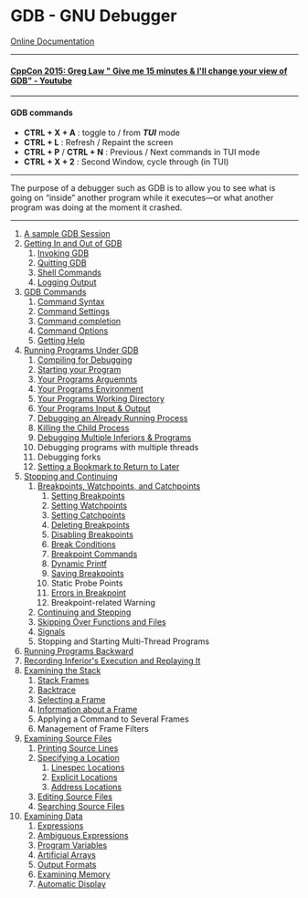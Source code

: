 # GDB - GNU Debugger

[Online Documentation](http://sourceware.org/gdb/current/onlinedocs/gdb/)

----

#### [CppCon 2015: Greg Law " Give me 15 minutes & I'll change your view of GDB" - Youtube](https://www.youtube.com/watch?v=PorfLSr3DDI)

----

#### GDB commands

 - **CTRL + X + A** : toggle to / from **_TUI_** mode
 - **CTRL + L** : Refresh / Repaint the screen
 - **CTRL + P** / **CTRL + N** : Previous / Next commands in TUI mode
 - **CTRL + X + 2** : Second Window, cycle through (in TUI)

----

The purpose of a debugger such as GDB is to allow you to see what is going on “inside” another program while it executes—or what another program was doing at the moment it crashed.

----

<ol type="1">
    <li><a href="./1_A_Sample_GDB_Session.md">A sample GDB Session</a></li>
    <li>
        <a href="./2_Getting_In_and_Out_of_GDB.md">Getting In and Out of GDB</a>
        <ol type="1">
            <li><a href="./2_1_Invoking_GDB.md">Invoking GDB</a></li>
            <li><a href="./2_2_Quitting_GDB.md">Quitting GDB</a></li>
            <li><a href="./2_3_Shell_Commands.md">Shell Commands</a></li>
            <li><a href="./2_4_Logging_Output.md">Logging Output</a></li>
        </ol>
    </li>
    <li>
        <a href="./3_GDB_Commands.md">GDB Commands</a>
        <ol type="1">
            <li><a href="./3_1_Command_Syntax.md">Command Syntax</a></li>
            <li><a href="./3_2_Command_Settings.md">Command Settings</a></li>
            <li><a href="./3_3_Command_Completion.md">Command completion</a></li>
            <li><a href="./3_4_Command_Options.md">Command Options</a></li>
            <li><a href="./3_5_Getting_Help.md">Getting Help</a></li>
        </ol>
    </li>
    <li>
        <a href="./4_Running_Programs_Under_GDB.md">Running Programs Under GDB</a>
        <ol type="1">
            <li><a href="./4_1_Compiling_for_Debugging.md">Compiling for Debugging</a></li>
            <li><a href="./4_2_Starting_Your_Program.md">Starting your Program</a></li>
            <li><a href="./4_3_Your_Programs_Arguments.md">Your Programs Arguemnts</a></li>
            <li><a href="./4_4_Your_Programs_Environment.md">Your Programs Environment</a></li>
            <li><a href="./4_5_Your_Programs_Working_Directory.md">Your Programs Working Directory</a></li>
            <li><a href="./4_6_Your_Programs_Input_And_Output.md">Your Programs Input & Output</a></li>
            <li><a href="./4_7_Debugging_an_Already_Running_Process.md">Debugging an Already Running Process</a></li>
            <li><a href="./4_8_Killing_the_Child_Process.md">Killing the Child Process</a></li>
            <li><a href="./4_9_Debugging_Multiple_Inferiors_and_Programs.md">Debugging Multiple Inferiors & Programs</a></li>
            <li>Debugging programs with multiple threads</li>
            <li>Debugging forks</li>
            <li><a href="./4_12_Setting_a_Bookmark_to_Return_to_Later.md">Setting a Bookmark to Return to Later</a></li>
        </ol>
    </li>
    <li>
        <a href="./5_Stopping_and_Continuing.md">Stopping and Continuing</a>
        <ol type="1">
            <li>
                <a href="./5_1_Breakpoints_Watchpoints_Catchpoints.md">Breakpoints, Watchpoints, and Catchpoints</a>
                <ol type="1">
                    <li><a href="./5_1_1_Setting_Breakpoints.md">Setting Breakpoints</a></li>
                    <li><a href="./5_1_2_Setting_Watchpoints.md">Setting Watchpoints</a></li>
                    <li><a href="./5_1_3_Setting_Catchpoints.md">Setting Catchpoints</a></li>
                    <li><a href="./5_1_4_Deleting_Breakpoints.md">Deleting Breakpoints</a></li>
                    <li><a href="./5_1_5_Disabling_Breakpoints.md">Disabling Breakpoints</a></li>
                    <li><a href="./5_1_6_Break_Conditions.md">Break Conditions</a></li>
                    <li><a href="./5_1_7_Breakpoint_Commands.md">Breakpoint Commands</a></li>
                    <li><a href="./5_1_8_Dynamic_Printf.md">Dynamic Printf</a></li>
                    <li><a href="./5_1_9_Saving_Breakpoints.md">Saving Breakpoints</a></li>
                    <li>Static Probe Points</li>
                    <li><a href="./5_1_11_Breakpoint_Errors.md">Errors in Breakpoint</a></li>
                    <li>Breakpoint-related Warning</li>
                </ol>
            </li>
            <li><a href="./5_2_Continuing_and_Stepping.md">Continuing and Stepping</a></li>
            <li><a href="./5_3_Skipping_Over_Functions_and_Files.md">Skipping Over Functions and Files</a></li>
            <li><a href="./5_4_Signals.md">Signals</a></li>
            <li>Stopping and Starting Multi-Thread Programs</li>
        </ol>
    </li>
    <li><a href="./6_Running_Programs_Backward.md">Running Programs Backward</a></li>
    <li><a href="./7_Recording_Inferiors_Execution_and_Replaying_it.md">Recording Inferior's Execution and Replaying It</a></li>
    <li>
        <a href="./8_Examining_the_Stack.md">Examining the Stack</a>
        <ol type="1">
            <li><a href="./8_1_Stack_Frames.md">Stack Frames</a></li>
            <li><a href="./8_2_Backtrace.md">Backtrace</a></li>
            <li><a href="./8_3_Selecting_a_Frame.md">Selecting a Frame</a></li>
            <li><a href="./8_4_Information_About_a_Frame.md">Information about a Frame</a></li>
            <li>Applying a Command to Several Frames</li>
            <li>Management of Frame Filters</li>
        </ol>
    </li>
    <li>
        <a href="./9_Examining_Source_Files.md">Examining Source Files</a>
        <ol type="1">
            <li><a href="./9_1_Printing_Source_Lines.md">Printing Source Lines</a></li>
            <li>
                <a href="./9_2_Specifying_a_Location.md">Specifying a Location</a>
                <ol type="1">
                    <li><a href="./9_2_1_Linespec_Locations.md">Linespec Locations</a></li>
                    <li><a href="./9_2_2_Explicit_Locations.md">Explicit Locations</a></li>
                    <li><a href="./9_2_3_Address_Locations.md">Address Locations</a></li>
                </ol>
            </li>
            <li><a href="./9_3_Editing_Source_Files.md">Editing Source Files</a></li>
            <li><a href="./9_4_Searching_Source_Files.md">Searching Source Files</a></li>
        </ol>
    </li>
    <li>
        <a href="./10_Examining_Data.md">Examining Data</a>
        <ol type="1">
            <li><a href="./10_1_Expressions.md">Expressions</a></li>
            <li><a href="./10_2_Ambiguous_Expressions.md">Ambiguous Expressions</a></li>
            <li><a href="./10_3_Program_Variables.md">Program Variables</a></li>
            <li><a href="./10_4_Artificial_Arrays.md">Artificial Arrays</a></li>
            <li><a href="./10_5_Output_Formats.md">Output Formats</a></li>
            <li><a href="./10_6_Examining_Memory.md">Examining Memory</a></li>
            <li><a href="./10_7_Automatic_Display.md">Automatic Display</a></li>
        </ol>
    </li>
</ol>
